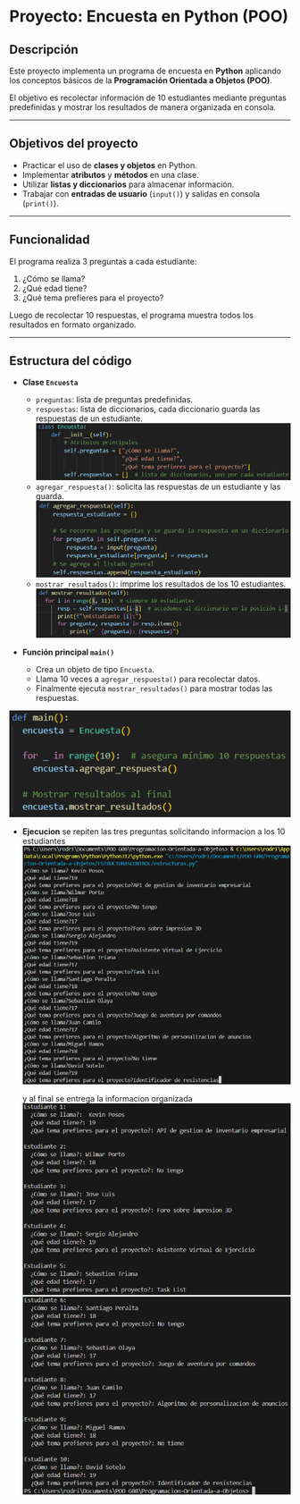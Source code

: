# Proyecto: Encuesta en Python (POO)

## Descripción
Este proyecto implementa un programa de encuesta en **Python** aplicando los conceptos básicos de la **Programación Orientada a Objetos (POO)**.  

El objetivo es recolectar información de 10 estudiantes mediante preguntas predefinidas y mostrar los resultados de manera organizada en consola.

---

## Objetivos del proyecto
- Practicar el uso de **clases y objetos** en Python.  
- Implementar **atributos** y **métodos** en una clase.  
- Utilizar **listas y diccionarios** para almacenar información.  
- Trabajar con **entradas de usuario** (`input()`) y salidas en consola (`print()`).  

---

## Funcionalidad
El programa realiza 3 preguntas a cada estudiante:
1. ¿Cómo se llama?  
2. ¿Qué edad tiene?  
3. ¿Qué tema prefieres para el proyecto?  

Luego de recolectar 10 respuestas, el programa muestra todos los resultados en formato organizado.

---

## Estructura del código
- **Clase `Encuesta`**
  - `preguntas`: lista de preguntas predefinidas.  
  - `respuestas`: lista de diccionarios, cada diccionario guarda las respuestas de un estudiante. 
        ![alt text](image.png)
  - `agregar_respuesta()`: solicita las respuestas de un estudiante y las guarda.  
        ![alt text](image-1.png)
  - `mostrar_resultados()`: imprime los resultados de los 10 estudiantes.
        ![alt text](image-2.png)  

- **Función principal `main()`**
  - Crea un objeto de tipo `Encuesta`.  
  - Llama 10 veces a `agregar_respuesta()` para recolectar datos.  
  - Finalmente ejecuta `mostrar_resultados()` para mostrar todas las respuestas.  

![alt text](image-3.png)

- **Ejecucion**
    se repiten las tres preguntas solicitando informacion a los 10 estudiantes
            ![alt text](<Captura de pantalla 2025-09-11 233505.png>)

    y al final se entrega la informacion organizada
            ![alt text](<Captura de pantalla 2025-09-11 233541.png>)
            ![alt text](<Captura de pantalla 2025-09-11 233556.png>)